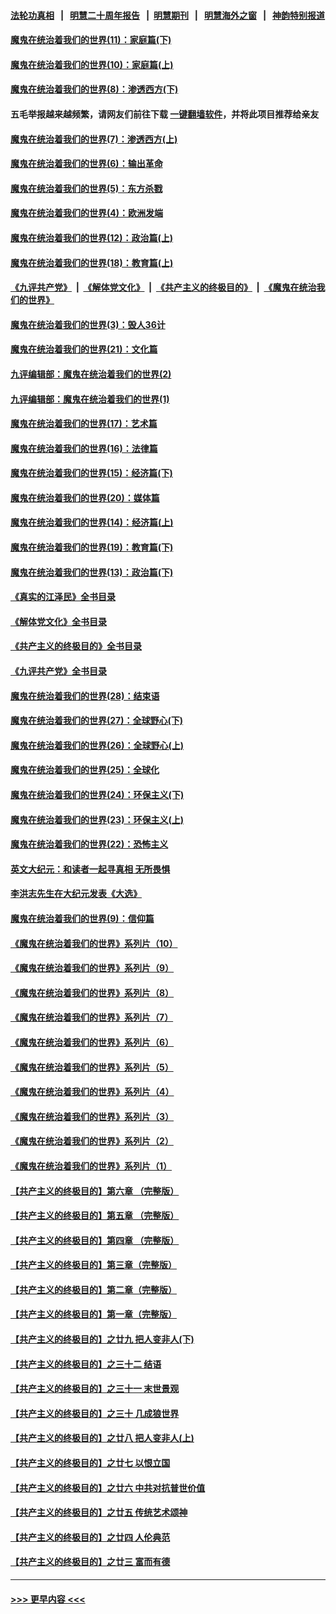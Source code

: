 #### [法轮功真相](https://github.com/gfw-breaker/truth/blob/master/README.md?t=0) &nbsp;&nbsp;|&nbsp;&nbsp; [明慧二十周年报告](https://github.com/gfw-breaker/mh-reports/blob/master/README.md?t=0) &nbsp;&nbsp;|&nbsp;&nbsp;[明慧期刊](https://github.com/gfw-breaker/mh-qikan) &nbsp;&nbsp;|&nbsp;&nbsp; [明慧海外之窗](https://github.com/gfw-breaker/mh-news/blob/master/README.md?t=0) &nbsp;&nbsp;|&nbsp;&nbsp; [神韵特别报道](https://github.com/gfw-breaker/mh-news/blob/master/shenyun.md?t=0)
#### [魔鬼在统治着我们的世界(11)：家庭篇(下)](../pages/nsc422/n10440961.md?t=12080901) 
#### [魔鬼在统治着我们的世界(10)：家庭篇(上)](../pages/nsc422/n10435448.md?t=12080901) 
#### [魔鬼在统治着我们的世界(8)：渗透西方(下)](../pages/nsc422/n10429603.md?t=12080901) 
#### 五毛举报越来越频繁，请网友们前往下载 [一键翻墙软件](https://github.com/gfw-breaker/ssr-accounts)，并将此项目推荐给亲友
#### [魔鬼在统治着我们的世界(7)：渗透西方(上)](../pages/nsc422/n10426013.md?t=12080901) 
#### [魔鬼在统治着我们的世界(6)：输出革命](../pages/nsc422/n10421536.md?t=12080901) 
#### [魔鬼在统治着我们的世界(5)：东方杀戮](../pages/nsc422/n10417707.md?t=12080901) 
#### [魔鬼在统治着我们的世界(4)：欧洲发端](../pages/nsc422/n10414890.md?t=12080901) 
#### [魔鬼在统治着我们的世界(12)：政治篇(上)](../pages/nsc422/n10444576.md?t=12080901) 
#### [魔鬼在统治着我们的世界(18)：教育篇(上)](../pages/nsc422/n10526970.md?t=12080901) 
#### [《九评共产党》](https://github.com/begood0513/9ping.md/blob/master/README.md) &nbsp;|&nbsp; [《解体党文化》](../../../../jtdwh.md/blob/master/README.md)  &nbsp;|&nbsp; [《共产主义的终极目的》](../../../../gczydzjmd.md/blob/master/README.md) &nbsp;|&nbsp; [《魔鬼在统治我们的世界》](../../../../mgztzwmdsj.md/blob/master/README.md) 
#### [魔鬼在统治着我们的世界(3)：毁人36计](../pages/nsc422/n10411583.md?t=12080901) 
#### [魔鬼在统治着我们的世界(21)：文化篇](../pages/nsc422/n10597706.md?t=12080901) 
#### [九评编辑部：魔鬼在统治着我们的世界(2)](../pages/nsc422/n10410036.md?t=12080901) 
#### [九评编辑部：魔鬼在统治着我们的世界(1)](../pages/nsc422/n10406825.md?t=12080901) 
#### [魔鬼在统治着我们的世界(17)：艺术篇](../pages/nsc422/n10499093.md?t=12080901) 
#### [魔鬼在统治着我们的世界(16)：法律篇](../pages/nsc422/n10485969.md?t=12080901) 
#### [魔鬼在统治着我们的世界(15)：经济篇(下)](../pages/nsc422/n10469975.md?t=12080901) 
#### [魔鬼在统治着我们的世界(20)：媒体篇](../pages/nsc422/n10586579.md?t=12080901) 
#### [魔鬼在统治着我们的世界(14)：经济篇(上)](../pages/nsc422/n10457370.md?t=12080901) 
#### [魔鬼在统治着我们的世界(19)：教育篇(下)](../pages/nsc422/n10564808.md?t=12080901) 
#### [魔鬼在统治着我们的世界(13)：政治篇(下)](../pages/nsc422/n10448270.md?t=12080901) 
#### [《真实的江泽民》全书目录](../pages/nsc422/n13721399.md?t=12080901) 
#### [《解体党文化》全书目录](../pages/nsc422/n13721157.md?t=12080901) 
#### [《共产主义的终极目的》全书目录](../pages/nsc422/n13721048.md?t=12080901) 
#### [《九评共产党》全书目录](../pages/nsc422/n13708085.md?t=12080901) 
#### [魔鬼在统治着我们的世界(28)：结束语](../pages/nsc422/n10936246.md?t=12080901) 
#### [魔鬼在统治着我们的世界(27)：全球野心(下)](../pages/nsc422/n10928319.md?t=12080901) 
#### [魔鬼在统治着我们的世界(26)：全球野心(上)](../pages/nsc422/n10900318.md?t=12080901) 
#### [魔鬼在统治着我们的世界(25)：全球化](../pages/nsc422/n10788205.md?t=12080901) 
#### [魔鬼在统治着我们的世界(24)：环保主义(下)](../pages/nsc422/n10695307.md?t=12080901) 
#### [魔鬼在统治着我们的世界(23)：环保主义(上)](../pages/nsc422/n10688613.md?t=12080901) 
#### [魔鬼在统治着我们的世界(22)：恐怖主义](../pages/nsc422/n10614727.md?t=12080901) 
#### [英文大纪元：和读者一起寻真相 无所畏惧](../pages/nsc422/n12542027.md?t=12080901) 
#### [李洪志先生在大纪元发表《大选》](../pages/nsc422/n12534746.md?t=12080901) 
#### [魔鬼在统治着我们的世界(9)：信仰篇](../pages/nsc422/n10432159.md?t=12080901) 
#### [《魔鬼在统治着我们的世界》系列片（10）](../pages/nsc422/n12292670.md?t=12080901) 
#### [《魔鬼在统治着我们的世界》系列片（9）](../pages/nsc422/n12290859.md?t=12080901) 
#### [《魔鬼在统治着我们的世界》系列片（8）](../pages/nsc422/n12287445.md?t=12080901) 
#### [《魔鬼在统治着我们的世界》系列片（7）](../pages/nsc422/n12283425.md?t=12080901) 
#### [《魔鬼在统治着我们的世界》系列片（6）](../pages/nsc422/n12282314.md?t=12080901) 
#### [《魔鬼在统治着我们的世界》系列片（5）](../pages/nsc422/n12281419.md?t=12080901) 
#### [《魔鬼在统治着我们的世界》系列片（4）](../pages/nsc422/n12274024.md?t=12080901) 
#### [《魔鬼在统治着我们的世界》系列片（3）](../pages/nsc422/n12271322.md?t=12080901) 
#### [《魔鬼在统治着我们的世界》系列片（2）](../pages/nsc422/n12269049.md?t=12080901) 
#### [《魔鬼在统治着我们的世界》系列片（1）](../pages/nsc422/n12267575.md?t=12080901) 
#### [【共产主义的终极目的】第六章 （完整版）](../pages/nsc422/n11428913.md?t=12080901) 
#### [【共产主义的终极目的】第五章 （完整版）](../pages/nsc422/n11428912.md?t=12080901) 
#### [【共产主义的终极目的】第四章 （完整版）](../pages/nsc422/n11428907.md?t=12080901) 
#### [【共产主义的终极目的】第三章（完整版）](../pages/nsc422/n11428848.md?t=12080901) 
#### [【共产主义的终极目的】第二章（完整版）](../pages/nsc422/n11428831.md?t=12080901) 
#### [【共产主义的终极目的】第一章（完整版）](../pages/nsc422/n11417651.md?t=12080901) 
#### [【共产主义的终极目的】之廿九 把人变非人(下)](../pages/nsc422/n11344140.md?t=12080901) 
#### [【共产主义的终极目的】之三十二 结语](../pages/nsc422/n11360535.md?t=12080901) 
#### [【共产主义的终极目的】之三十一 末世景观](../pages/nsc422/n11351129.md?t=12080901) 
#### [【共产主义的终极目的】之三十 几成狼世界](../pages/nsc422/n11348280.md?t=12080901) 
#### [【共产主义的终极目的】之廿八 把人变非人(上)](../pages/nsc422/n11340492.md?t=12080901) 
#### [【共产主义的终极目的】之廿七 以恨立国](../pages/nsc422/n11336944.md?t=12080901) 
#### [【共产主义的终极目的】之廿六 中共对抗普世价值](../pages/nsc422/n11324785.md?t=12080901) 
#### [【共产主义的终极目的】之廿五 传统艺术颂神](../pages/nsc422/n11296396.md?t=12080901) 
#### [【共产主义的终极目的】之廿四 人伦典范](../pages/nsc422/n11296397.md?t=12080901) 
#### [【共产主义的终极目的】之廿三 富而有德](../pages/nsc422/n11283598.md?t=12080901) 

----
#### [ >>> 更早内容 <<< ](../indexes/nsc422-earlier.md)
